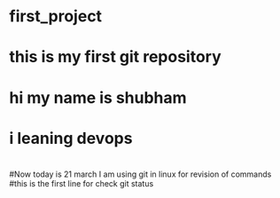 # first_project
# this is my first git repository
# hi my name is shubham
# i leaning devops
#
#Now today is 21 march I am using git in linux for revision of commands
#this is the first line for check git status
